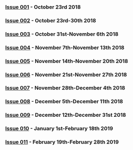 

### [Issue 001](issue-001.md) - October 23rd 2018

### [Issue 002](issue-002.md) - October 23rd-30th 2018

### [Issue 003](issue-003.md) - October 31st-November 6th 2018

### [Issue 004](issue-004.md) - November 7th-November 13th 2018

### [Issue 005](issue-005.md) - November 14th-November 20th 2018

### [Issue 006](issue-006.md) - November 21st-November 27th 2018

### [Issue 007](issue-007.md) - November 28th-December 4th 2018

### [Issue 008](issue-008.md) - December 5th-December 11th 2018

### [Issue 009](issue-009.md) - December 12th-December 31st 2018

### [Issue 010](issue-010.md) - January 1st-February 18th 2019

### [Issue 011](issue-011.md) - February 19th-February 28th 2019


